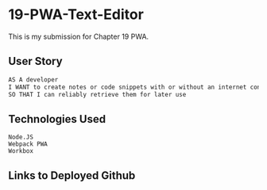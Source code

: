 # 19-PWA-Text-Editor

This is my submission for Chapter 19 PWA. 

## User Story

```md
AS A developer
I WANT to create notes or code snippets with or without an internet connection
SO THAT I can reliably retrieve them for later use
```

## Technologies Used

```
Node.JS
Webpack PWA 
Workbox
```

## Links to Deployed Github